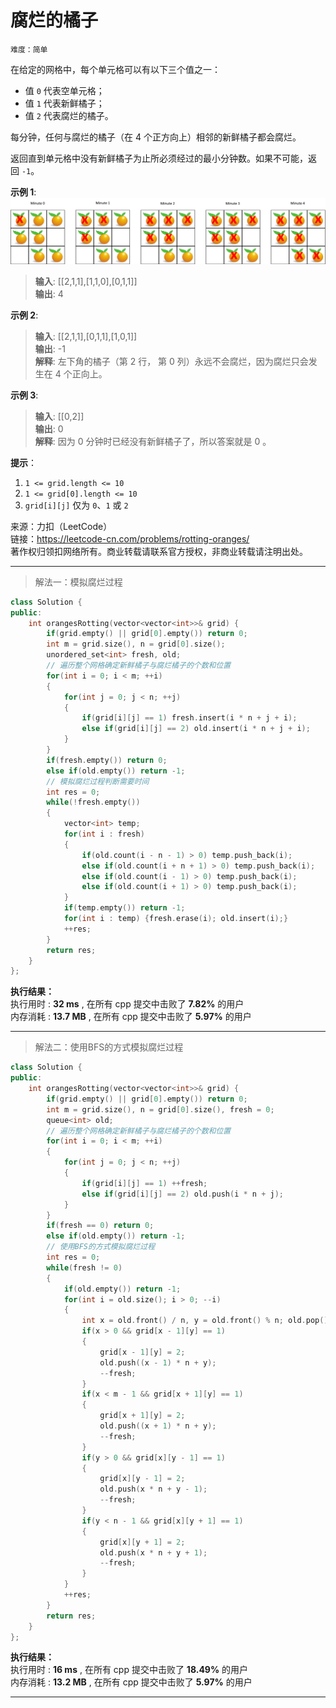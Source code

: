 # 腐烂的橘子 #  
`难度：简单` 

在给定的网格中，每个单元格可以有以下三个值之一：  
- 值 `0` 代表空单元格；
- 值 `1` 代表新鲜橘子；
- 值 `2` 代表腐烂的橘子。  

每分钟，任何与腐烂的橘子（在 4 个正方向上）相邻的新鲜橘子都会腐烂。  

返回直到单元格中没有新鲜橘子为止所必须经过的最小分钟数。如果不可能，返回 `-1`。

**示例 1**:  
![示意图](../pic/oranges.png)  
>**输入**: [[2,1,1],[1,1,0],[0,1,1]]  
>**输出**: 4  

**示例 2**:  
>**输入**: [[2,1,1],[0,1,1],[1,0,1]]  
>**输出**: -1  
>**解释**: 左下角的橘子（第 2 行， 第 0 列）永远不会腐烂，因为腐烂只会发生在 4 个正向上。  

**示例 3**:  
>**输入**: [[0,2]]  
>**输出**: 0  
>**解释**: 因为 0 分钟时已经没有新鲜橘子了，所以答案就是 0 。  

**提示**：  
1. `1 <= grid.length <= 10`
2. `1 <= grid[0].length <= 10`
3. `grid[i][j]` 仅为 `0`、`1` 或 `2` 

来源：力扣（LeetCode）  
链接：https://leetcode-cn.com/problems/rotting-oranges/  
著作权归领扣网络所有。商业转载请联系官方授权，非商业转载请注明出处。  

---  
>解法一：模拟腐烂过程  

```C++  
class Solution {
public:
    int orangesRotting(vector<vector<int>>& grid) {
        if(grid.empty() || grid[0].empty()) return 0;
        int m = grid.size(), n = grid[0].size();
        unordered_set<int> fresh, old;
        // 遍历整个网格确定新鲜橘子与腐烂橘子的个数和位置
        for(int i = 0; i < m; ++i)
        {
            for(int j = 0; j < n; ++j)
            {
                if(grid[i][j] == 1) fresh.insert(i * n + j + i);
                else if(grid[i][j] == 2) old.insert(i * n + j + i);
            }
        }
        if(fresh.empty()) return 0;
        else if(old.empty()) return -1;
        // 模拟腐烂过程判断需要时间
        int res = 0;
        while(!fresh.empty())
        {
            vector<int> temp;
            for(int i : fresh)
            {
                if(old.count(i - n - 1) > 0) temp.push_back(i);
                else if(old.count(i + n + 1) > 0) temp.push_back(i);
                else if(old.count(i - 1) > 0) temp.push_back(i);
                else if(old.count(i + 1) > 0) temp.push_back(i);
            }
            if(temp.empty()) return -1;
            for(int i : temp) {fresh.erase(i); old.insert(i);}
            ++res;
        }
        return res;
    }
};
```  

**执行结果：**  
执行用时 : **32 ms** , 在所有 cpp 提交中击败了 **7.82%** 的用户  
内存消耗 : **13.7 MB** , 在所有 cpp 提交中击败了 **5.97%** 的用户  

---  
>解法二：使用BFS的方式模拟腐烂过程  

```C++  
class Solution {
public:
    int orangesRotting(vector<vector<int>>& grid) {
        if(grid.empty() || grid[0].empty()) return 0;
        int m = grid.size(), n = grid[0].size(), fresh = 0;
        queue<int> old;
        // 遍历整个网格确定新鲜橘子与腐烂橘子的个数和位置
        for(int i = 0; i < m; ++i)
        {
            for(int j = 0; j < n; ++j)
            {
                if(grid[i][j] == 1) ++fresh;
                else if(grid[i][j] == 2) old.push(i * n + j);
            }
        }
        if(fresh == 0) return 0;
        else if(old.empty()) return -1;
        // 使用BFS的方式模拟腐烂过程
        int res = 0;
        while(fresh != 0)
        {
            if(old.empty()) return -1;
            for(int i = old.size(); i > 0; --i)
            {
                int x = old.front() / n, y = old.front() % n; old.pop();
                if(x > 0 && grid[x - 1][y] == 1)
                {
                    grid[x - 1][y] = 2;
                    old.push((x - 1) * n + y);
                    --fresh;
                }
                if(x < m - 1 && grid[x + 1][y] == 1)
                {
                    grid[x + 1][y] = 2;
                    old.push((x + 1) * n + y);
                    --fresh;
                }
                if(y > 0 && grid[x][y - 1] == 1)
                {
                    grid[x][y - 1] = 2;
                    old.push(x * n + y - 1);
                    --fresh;
                }
                if(y < n - 1 && grid[x][y + 1] == 1)
                {
                    grid[x][y + 1] = 2;
                    old.push(x * n + y + 1);
                    --fresh;
                }
            }
            ++res;
        }
        return res;
    }
};
```  

**执行结果：**  
执行用时 : **16 ms** , 在所有 cpp 提交中击败了 **18.49%** 的用户  
内存消耗 : **13.2 MB** , 在所有 cpp 提交中击败了 **5.97%** 的用户  

---  